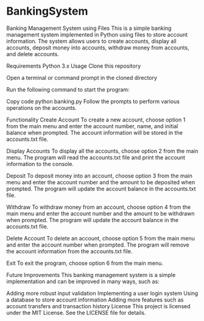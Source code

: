 # BankingSystem
Banking Management System using Files
This is a simple banking management system implemented in Python using files to store account information. The system allows users to create accounts, display all accounts, deposit money into accounts, withdraw money from accounts, and delete accounts.

Requirements
Python 3.x
Usage
Clone this repository

Open a terminal or command prompt in the cloned directory

Run the following command to start the program:

Copy code
python banking.py
Follow the prompts to perform various operations on the accounts.

Functionality
Create Account
To create a new account, choose option 1 from the main menu and enter the account number, name, and initial balance when prompted. The account information will be stored in the accounts.txt file.

Display Accounts
To display all the accounts, choose option 2 from the main menu. The program will read the accounts.txt file and print the account information to the console.

Deposit
To deposit money into an account, choose option 3 from the main menu and enter the account number and the amount to be deposited when prompted. The program will update the account balance in the accounts.txt file.

Withdraw
To withdraw money from an account, choose option 4 from the main menu and enter the account number and the amount to be withdrawn when prompted. The program will update the account balance in the accounts.txt file.

Delete Account
To delete an account, choose option 5 from the main menu and enter the account number when prompted. The program will remove the account information from the accounts.txt file.

Exit
To exit the program, choose option 6 from the main menu.

Future Improvements
This banking management system is a simple implementation and can be improved in many ways, such as:

Adding more robust input validation
Implementing a user login system
Using a database to store account information
Adding more features such as account transfers and transaction history
License
This project is licensed under the MIT License. See the LICENSE file for details.






